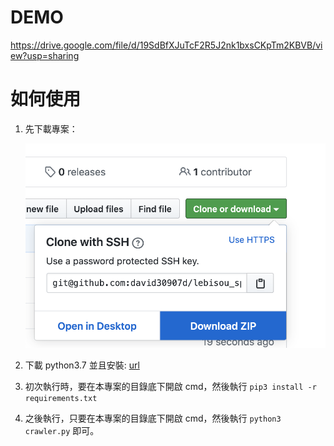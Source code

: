 # DEMO

<https://drive.google.com/file/d/19SdBfXJuTcF2R5J2nk1bxsCKpTm2KBVB/view?usp=sharing>

# 如何使用

1. 先下載專案：

    ![download.png](download.png)
2. 下載 python3.7 並且安裝: [url](https://www.python.org/downloads/release/python-377/)
3. 初次執行時，要在本專案的目錄底下開啟 cmd，然後執行 `pip3 install -r requirements.txt`
4. 之後執行，只要在本專案的目錄底下開啟 cmd，然後執行 `python3 crawler.py` 即可。